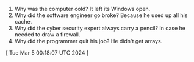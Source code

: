  
1. Why was the computer cold? It left its Windows open.
2. Why did the software engineer go broke? Because he used up all his cache.
3. Why did the cyber security expert always carry a pencil? In case he needed to draw a firewall.
4. Why did the programmer quit his job? He didn't get arrays.
 
[ 
Tue Mar  5 00:18:07 UTC 2024
 ]
